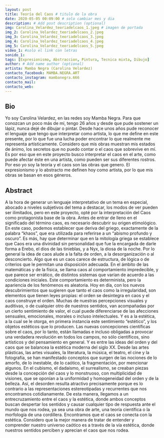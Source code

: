 ```yaml
---
layout: post
title: Teoría del Caos # titulo de la obra
date: 2020-05-05 00:09:00 # solo cambiar mes y dia
description: # Add post description (optional)
img: Carolina_Velardez_teoriadelcaos_1.jpeg # imagen de portada
img_2: Carolina_Velardez_teoriadelcaos_2.jpeg
img_3: Carolina_Velardez_teoriadelcaos_3.jpeg
img_4: Carolina_Velardez_teoriadelcaos_4.jpeg
img_5: Carolina_Velardez_teoriadelcaos_5.jpeg
video_1: #solo el link con letras
sonido_1:
tags: [Expresionismo, Abstraccion, Pintura, Tecnica mixta, Dibujo]
author: # Add name author (optional)
artista: Mamba Negra (Carolina Velardez)
contacto_facebook: MAMBA.NEGRA.ART
contacto_instagram: mambanegra.666
contacto_mail:
contacto_web:
---
```


## Bio

Yo soy Carolina Velardez, en las redes soy Mamba Negra. Para que conozcan un poco más de mí, tengo 26 años y desde que pude sostener un lápiz, nunca dejé de dibujar o pintar. Desde hace unos años pude reconocer el lenguaje que tengo que interpretar como artista, lo que me define en este presente, por lo que fue una lucha poder encontrar lo que realmente me representa artísticamente.
Considero que mis obras muestran mis estados de ánimo, los secretos que no puedo contar o el caos que sobrevive en mí. Es por eso que en este proyecto busco interpretar el caos en el arte, como puede afectar éste en una artista, como pueden ser sus diferentes rostros. Por eso yo soy la teoría y el caos son las obras que genero. 
El expresionismo y lo abstracto me definen hoy como artista, por lo que mis obras se basan en esos géneros. 


## Abstract

A la hora de generar un lenguaje interpretativo de un tema en especial, abocado a niveles subjetivos del tema a destacar, los modos de ver pueden ser ilimitados, pero en este proyecto, opté por la interpretación del Caos como protagonista base de la obra. 
Antes de entrar de lleno en el significado del término caos, es necesario descubrir su origen etimológico. En este caso, podemos establecer que deriva del griego, exactamente de la palabra “khaos”, que era utilizada para referirse a un “abismo profundo y oscuro”. Es más, hay que determinar que en la mitología griega se establece que Caos era una divinidad sin personalidad que fue la encargada de darle forma a Erebo, el dios de las tinieblas, y a Nyx, la diosa de la noche. Por lo general la idea de caos alude a la falta de orden, a la desorganización o al desconcierto. Algo que es un caos carece de estructura, de lógica o de criterios que le permitan una disposición adecuada. En el ámbito de las matemáticas y de la física, se llama caos al comportamiento impredecible, y que parece ser errático, de distintos sistemas que varían de acuerdo a las condiciones iniciales. Este comportamiento es determinista, pero la apariencia de los fenómenos es aleatoria.
Hoy en día, con los nuevos descubrimientos que sugieren que tanto el caos como la irregularidad, son elementos que tienen leyes propias: el orden se desintegra en caos y el caos construye el orden. Muchas de nuestras percepciones visuales y auditivas, o de cualquier otro de nuestros sentidos, van acompañadas por un cierto sentimiento de valor, el cual puede diferenciarse de las afecciones sensuales, emocionales, morales o incluso intelectuales. Y es a la estética, a la cual se le otorga, en primera instancia este sentimiento “estético”, y los objetos estéticos que lo producen. Las nuevas concepciones científicas sobre el caos, por lo tanto, están llamadas e incluso obligadas a provocar una verdadera revolución en todos los campos, no sólo científicos, sino artísticos y del pensamiento en general.
Y es entre las ideas del orden y del caos que se balancea la estética moderna del siglo XX. Desde las artes plásticas, las artes visuales, la literatura, la música, el teatro, el cine y la fotografía, se han manifestado conceptos que surgen de las nociones de lo amorfo, de lo inestable, de lo caótico, la fragmentación, por mencionar algunos. En el cubismo, el dadaísmo, el surrealismo, se creaban piezas desde la concepción del caos y lo monstruoso, con multiplicidad de visiones, que se oponían a la uniformidad y homogeneidad del orden y de la belleza. Así, el desorden resulta atractivo precisamente porque es lo contrario a las representaciones estereotipadas y recurrentes que nos encontramos cotidianamente. De esta manera, llegamos a un entrecruzamiento entre el caos y la estética, donde ambos conceptos buscan despertar los sentidos y causar cualquier tipo de respuesta ante el mundo que nos rodea, ya sea una obra de arte, una teoría científica o la morfología de una cordillera. Encontramos que el caos se conecta con la estética.
Considero que la mejor manera de tratar de entender y comprender nuestro universo caótico es a través de la vía estética, donde nuestros sentidos perciben y aprecian el caos que nos rodea.
